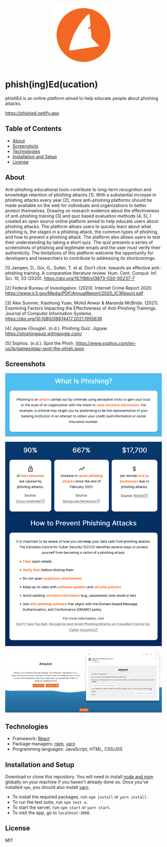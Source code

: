 <p align="center">
	<img src="src/images/phishEd-logo.svg" alt="logo" height="200px">
</p>

# phish(ing)Ed(ucation)

phishEd is an online platform aimed to help educate people about phishing attacks.

https://phished.netlify.app

## Table of Contents

-   [About](#about)
-   [Screenshots](#screenshots)
-   [Technologies](#technologies)
-   [Installation and Setup](#installation-and-setup)
-   [License](#license)

## About

Anti-phishing educational tools contribute to long-term recognition and knowledge retention of phishing attacks [1]. With a substantial increase in phishing attacks every year [2], more anti-phishing platforms should be made available on the web for individuals and organizations to better protect themselves. Drawing on research evidence about the effectiveness of anti-phishing training [3] and quiz based evaluation methods [4, 5], I created an open source online platform aimed to help educate users about phishing attacks. The platform allows users to quickly learn about what phishing is, the stages in a phishing attack, the common types of phishing, and how to prevent a phishing attack. The platform also allows users to test their understanding by taking a short quiz. The quiz presents a series of screenshots of phishing and legitimate emails and the user must verify their authenticity. The limitations of this platform welcome the opportunity for developers and researchers to contribute to addressing its shortcomings.

[1] Jampen, D., Gür, G., Sutter, T. et al. Don’t click: towards an effective anti-phishing training. A comparative literature review. Hum. Cent. Comput. Inf. Sci. 10, 33 (2020). https://doi.org/10.1186/s13673-020-00237-7

[2] Federal Bureau of Investigation. (2020). Internet Crime Report 2020. https://www.ic3.gov/Media/PDF/AnnualReport/2020_IC3Report.pdf

[3] Alex Sumner, Xiaohong Yuan, Mohd Anwar & Maranda McBride. (2021). Examining Factors Impacting the Effectiveness of Anti-Phishing Trainings. Journal of Computer Information Systems. https://doi.org/10.1080/08874417.2021.1955638

[4] Jigsaw (Google). (n.d.). Phishing Quiz: Jigsaw. https://phishingquiz.withgoogle.com/

[5] Sophos. (n.d.). Spot the Phish. https://www.sophos.com/en-us/lp/games/play-spot-the-phish.aspx

## Screenshots

<p align="center">
	<img src="src/images/readme/wip.png" alt="what is phishing">
</p>
<p align="center">
	<img src="src/images/readme/fp.png" alt="facts and prevention">
</p>
<p align="center">
	<img src="src/images/readme/q.png" alt="quiz">
</p>

## Technologies

-   Framework: [React](https://reactjs.org/)
-   Package managers: [npm](https://www.npmjs.com/), [yarn](https://yarnpkg.com/)
-   Programming languages: JavaScript, HTML, CSS/JSS

## Installation and Setup

Download or clone this repository. You will need to install [node and npm](https://docs.npmjs.com/downloading-and-installing-node-js-and-npm) globally on your machine if you haven't already done so. Once you've installed `npm`, you should also install [yarn](https://classic.yarnpkg.com/lang/en/docs/install/#windows-stable).

-   To install the required packages, run `npm install` or `yarn install`.
-   To run the test suite, run `npm test a`.
-   To start the server, run `npm start` or `yarn start`.
-   To visit the app, go to `localhost:3000`.

## License

MIT
